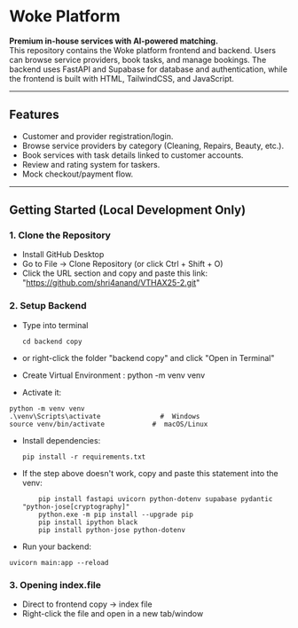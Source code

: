 # Woke Platform

**Premium in-house services with AI-powered matching.**  
This repository contains the Woke platform frontend and backend. Users can browse service providers, book tasks, and manage bookings. The backend uses FastAPI and Supabase for database and authentication, while the frontend is built with HTML, TailwindCSS, and JavaScript.

---

## Features

- Customer and provider registration/login.
- Browse service providers by category (Cleaning, Repairs, Beauty, etc.).
- Book services with task details linked to customer accounts.
- Review and rating system for taskers.
- Mock checkout/payment flow.

---

## Getting Started (Local Development Only)

### 1. Clone the Repository
 - Install GitHub Desktop
 - Go to File -> Clone Repository (or click Ctrl + Shift + O)
 - Click the URL section and copy and paste this link: "https://github.com/shri4anand/VTHAX25-2.git"


### 2. Setup Backend
- Type into terminal
   ```
   cd backend copy
   ```
- or right-click the folder "backend copy" and click "Open in Terminal"
   
- Create Virtual Environment : python -m venv venv
- Activate it:
 ```
python -m venv venv
.\venv\Scripts\activate               #  Windows
source venv/bin/activate            #  macOS/Linux
```
- Install dependencies:
  ```
  pip install -r requirements.txt
  ```
- If the step above doesn't work, copy and paste this statement into the venv:
  ```
      pip install fastapi uvicorn python-dotenv supabase pydantic "python-jose[cryptography]"
      python.exe -m pip install --upgrade pip
      pip install ipython black
      pip install python-jose python-dotenv
  
  ```

- Run your backend:
 ```
uvicorn main:app --reload
```
### 3. Opening index.file
- Direct to frontend copy -> index file
- Right-click the file and open in a new tab/window
